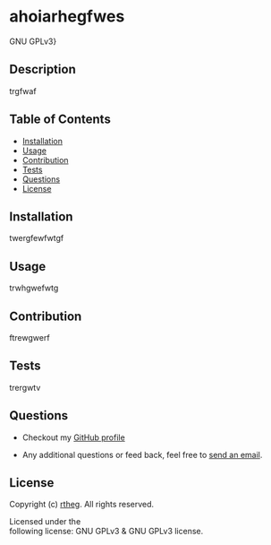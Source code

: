 # ahoiarhegfwes
 
  GNU GPLv3}
  ## Description
  trgfwaf
  ## Table of Contents
  * [Installation](#installation)
  * [Usage](#usage)
  * [Contribution](#contribution)
  * [Tests](#tests)
  * [Questions](#questions)
  * [License](#license)
  ## Installation
  twergfewfwtgf
  ## Usage
  trwhgwefwtg
  ## Contribution
  ftrewgwerf
  ## Tests
  trergwtv
  ## Questions
  * Checkout my [GitHub profile](https://github.com/rtheg)
  
  * Any additional questions or feed back, feel free to [send an email](mailto:yetrhgf). 
  ## License
  Copyright (c) [rtheg](https://github.com/rtheg). All rights reserved.
  
  Licensed under the  
       following license: GNU GPLv3 & GNU GPLv3
         license.
  
